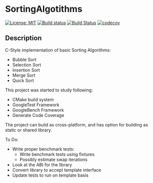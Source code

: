 # SortingAlgotithms
[![License: MIT](https://img.shields.io/badge/License-MIT-blue.svg)](https://opensource.org/licenses/MIT) [![Build status](https://ci.appveyor.com/api/projects/status/obodicnmqutvl025?svg=true)](https://ci.appveyor.com/project/sauvik3/sortingalgotithms)
 [![Build Status](https://travis-ci.org/sauvik3/SortingAlgotithms.svg?branch=master)](https://travis-ci.org/sauvik3/SortingAlgotithms) [![codecov](https://codecov.io/gh/sauvik3/SortingAlgotithms/branch/master/graph/badge.svg?token=GCHQY6BNME)](https://codecov.io/gh/sauvik3/SortingAlgotithms)

Description
-------------------------------------------------------

C-Style implementation of basic Sorting Algorithms:
* Bubble Sort
* Selection Sort
* Insertion Sort
* Merge Sort
* Quick Sort

This project was started to study following:
* CMake build system
* GoogleTest Framework
* GoogleBench Framework
* Generate Code Coverage

The project can build as cross-platform, and has option for building as static or shared library.

To Do:
* Write proper benchmark tests:
   - Write benchmark tests using fixtures
   - Possibly estimate swap iterations
* Look at the ABI for the library
* Convert library to accept template interface
* Update tests to run on template basis
